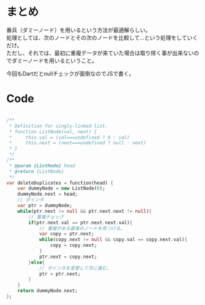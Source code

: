 # まとめ
番兵（ダミーノード）を用いるという方法が最適解らしい。<br>
処理としては、次のノードとその次のノードを比較して...という処理をしていくだけ。<br>
ただし、それでは、最初に重複データが来ていた場合は取り除く事が出来ないのでダミーノードを用いるということ。<br>

今回もDartだとnullチェックが面倒なのでJSで書く。
# Code
```dart

/**
 * Definition for singly-linked list.
 * function ListNode(val, next) {
 *     this.val = (val===undefined ? 0 : val)
 *     this.next = (next===undefined ? null : next)
 * }
 */
/**
 * @param {ListNode} head
 * @return {ListNode}
 */
var deleteDuplicates = function(head) {
    var dummyNode = new ListNode(0);
    dummyNode.next = head;
    // ポインタ
    var ptr = dummyNode;
    while(ptr.next != null && ptr.next.next != null){
        // 重複チェック
        if(ptr.next.val == ptr.next.next.val){
            // 重複がある最後のノードを見つける。
            var copy = ptr.next;
            while(copy.next != null && copy.val == copy.next.val){
                copy = copy.next;
            }
            ptr.next = copy.next;
        }else{
            // ポインタを変更して次に進む。
            ptr = ptr.next;
        }
    }
    return dummyNode.next;
};
```
